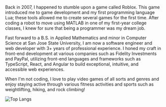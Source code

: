 Back in 2007, I happened to stumble upon a game called Roblox. This game introduced me to game development and my first programming language Lua; these tools allowed me to create several games for the first time. After coding a robot to move using MATLAB in one of my first-year college classes, I knew for sure that being a programmer was my dream job.

Fast forward to a B.S. in Applied Mathematics and minor in Computer Science at San Jose State University, I am now a software engineer and web developer with 3+ years of professional experience. I honed my craft in front-end development at various companies such as Fidelity Investments and PayPal, utilizing front-end languages and frameworks such as TypeScript, React, and Angular to build exceptional, intuitive, and accessible web experiences. 

When I'm not coding, I love to play video games of all sorts and genres and enjoy staying active through various fitness activities and sports such as weightlifting, hiking, and rock climbing!

![Top Langs](https://github-readme-stats.vercel.app/api/top-langs/?username=VoChrisK&layout=compact&theme=dracula)
